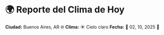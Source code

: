 # 🌍 Reporte del Clima de Hoy

**Ciudad:** Buenos Aires, AR 🌐
**Clima:** ☀️ Cielo claro
**Fecha:** 📅 02, 10, 2025 🚀
